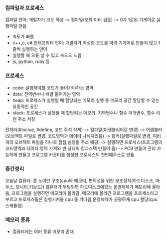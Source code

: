 ### 컴파일과 프로세스
컴파일 언어: 개발자가 코드 작성 -> 컴파일(오류 미리 검출) -> 0과 1로된 기계어로 실행파일 만듬 
- 속도가 빠름
- c++,c, c#
인터프리터 언어: 개발자가 작성한 코드를 미리 기계어로 만들지 않고 1줄씩 실행하는 언어
- 실행할 때 오류 날 수 있고 속도도 느림
- js, python, ruby 등

### 프로세스
- code: 실행해야할 코드가 들어가야하는 영역
- data: 전역변수나 배열 들어가는 영역
- heap: 프로세스가 실행될 때 할당되는 메모리,실행 중 메모리 공간 할당할 수 있는 유동적인 공간
- stack: 프로세스가 실행될 때 할당되는 메모리, 지역변수나 함수 매개변수, 함수 리턴 주소 저장

전처리(#inclue, #define, 코드 주석 삭제) -> 컴파일(어셈블리어로 변경) -> 어셈블러(오브젝트 파일로 변경, 코드영역과 데이터 나눠져있음)
-> 링커(실행파일로 변경, 여러개의 오브젝트 파일을 하나로 합침,실행될 주소 매핑)
-> 실행하면 프로세스(프로그램의 코드영역과 데이터 영역 가져와 빈 상태의 힙과스택 만들어 줌)
-> PCB 만들어 관리 가능하게 만들고 프로그램 카운터를 생성한 프로세스의 첫번째주소로 만듦

### 중간정리
오늘날 컴퓨터: 폰 노이만 구조(cpu와 메모리, 편의성을 위한 보조장치(하드디스크, 마우스, 모니터,키보드))
컴퓨터가 부팅되면 하드디스크에있는 운영체제가 메모리에 올라옴, 프로그램을 실행하면 메모리에 올라감.
메모리에 올라간 프로그램을 프로세스라고 부르고 프로세스들은 실행시켜줄 cpu 를 기다림
운영체제가 공평하게 cpu 할당(cpu 스케쥴링)

### 메모리 종류
- 컴퓨터에는 여러 종류 메모리 존재